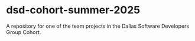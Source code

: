 # dsd-cohort-summer-2025
A repository for one of the team projects in the Dallas Software Developers Group Cohort.
